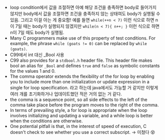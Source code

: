 - loop condition에서 값을 조절하면 아예 해당 조건을 충족하면 body로 들어가지 않지만 body에서 값을 조절하면 조건을 충족하지 않는 상태여도 body가 실행될 수 있음. 그리고 이걸 아는 게 중요함! 예를 들면 `while(++n < 7)` 이런 식으로 하면 n이 7일 때는 body가 실행되지 않겠지만 `while(n < 7){ n++; }` 이런 식으로 하면 n이 7일 때도 body가 실행됨.
- Many C programmers make use of this property of test conditions. For example, the phrase `while (goats != 0)` can be replaced by `while (goats)`.
- C99에서 int 대신 _Bool 사용
- C99  also  provides  for  a  `stdbool.h`  header  file.  This  header  file  makes  bool  an  alias  for  `_Bool` and defines `true` and `false` as symbolic constants for the values 1 and 0.
- The comma operator extends the flexibility of the for loop by enabling you to include more than one  initialization  or  update  expression  in  a  single  for  loop  specification.  라고 하는데 java에서도 가능할 거 같지만 이렇게 여러 개를 초기화하거나 업데이트했던 적은 거의 없는 거 같다.
- the  comma  is  a  sequence  point,  so  all  side effects  to  the  left  of  the  comma  take  place  before  the  program  moves  to  the  right  of  the comma.
- In  terms  of  prevailing  style,  a  for  loop  is  appropriate  when  the  loop  involves  initializing  and updating a variable, and a while loop is better when the conditions are otherwise.
- One potential pitfall is that, in the interest of speed of execution, C doesn't check to see whether you use a correct subscript. -> 미쳤다 😵